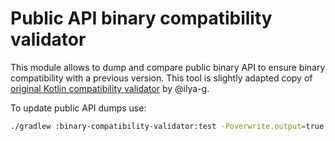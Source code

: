 # Public API binary compatibility validator

This module allows to dump and compare public binary API to ensure binary compatibility with a previous version.
This tool is slightly adapted copy of [original Kotlin compatibility validator](https://github.com/JetBrains/kotlin/tree/master/libraries/tools/binary-compatibility-validator) by @ilya-g.

To update public API dumps use:

```bash
./gradlew :binary-compatibility-validator:test -Poverwrite.output=true 
```

